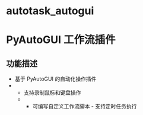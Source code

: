 # autotask_autogui
# PyAutoGUI 工作流插件  
## 功能描述 
- 基于 PyAutoGUI 的自动化操作插件
- - 支持录制鼠标和键盘操作
  - - 可编写自定义工作流脚本 - 支持定时任务执行
